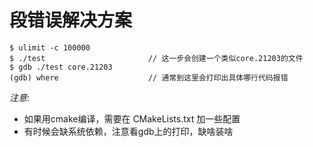 # 段错误解决方案


```shell
$ ulimit -c 100000
$ ./test                       // 这一步会创建一个类似core.21203的文件
$ gdb ./test core.21203
(gdb) where                    // 通常到这里会打印出具体哪行代码报错
```


*注意*:
- 如果用cmake编译，需要在 CMakeLists.txt 加一些配置
- 有时候会缺系统依赖，注意看gdb上的打印，缺啥装啥

